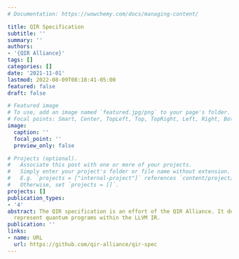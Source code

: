 ```yaml
---
# Documentation: https://wowchemy.com/docs/managing-content/

title: QIR Specification
subtitle: ''
summary: ''
authors:
- '{QIR Alliance}'
tags: []
categories: []
date: '2021-11-01'
lastmod: 2022-08-09T08:18:41-05:00
featured: false
draft: false

# Featured image
# To use, add an image named `featured.jpg/png` to your page's folder.
# Focal points: Smart, Center, TopLeft, Top, TopRight, Left, Right, BottomLeft, Bottom, BottomRight.
image:
  caption: ''
  focal_point: ''
  preview_only: false

# Projects (optional).
#   Associate this post with one or more of your projects.
#   Simply enter your project's folder or file name without extension.
#   E.g. `projects = ["internal-project"]` references `content/project/deep-learning/index.md`.
#   Otherwise, set `projects = []`.
projects: []
publication_types:
- '4'
abstract: The QIR specification is an effort of the QIR Alliance. It defines how to
  represent quantum programs within the LLVM IR.
publication: ''
links:
- name: URL
  url: https://github.com/qir-alliance/qir-spec
---
```

